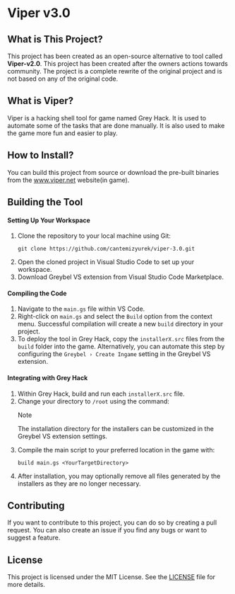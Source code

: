 # Viper v3.0

## What is This Project?

This project has been created as an open-source alternative to tool called **Viper-v2.0**. This project has been created after the owners actions towards community. The project is a complete rewrite of the original project and is not based on any of the original code.

## What is Viper?

Viper is a hacking shell tool for game named Grey Hack. It is used to automate some of the tasks that are done manually. It is also used to make the game more fun and easier to play.

## How to Install?

You can build this project from source or download the pre-built binaries from the www.viper.net website(in game).

## Building the Tool

#### Setting Up Your Workspace

1. Clone the repository to your local machine using Git:
   ```
   git clone https://github.com/cantemizyurek/viper-3.0.git
   ```
2. Open the cloned project in Visual Studio Code to set up your workspace.
3. Download Greybel VS extension from Visual Studio Code Marketplace.

#### Compiling the Code

1. Navigate to the `main.gs` file within VS Code.
2. Right-click on `main.gs` and select the `Build` option from the context menu. Successful compilation will create a new `build` directory in your project.
3. To deploy the tool in Grey Hack, copy the `installerX.src` files from the `build` folder into the game. Alternatively, you can automate this step by configuring the `Greybel › Create Ingame` setting in the Greybel VS extension.

#### Integrating with Grey Hack

1. Within Grey Hack, build and run each `installerX.src` file.
2. Change your directory to `/root` using the command:
   > [!Note]
   > The installation directory for the installers can be customized in the Greybel VS extension settings.
3. Compile the main script to your preferred location in the game with:
   ```
   build main.gs <YourTargetDirectory>
   ```
4. After installation, you may optionally remove all files generated by the installers as they are no longer necessary.

## Contributing

If you want to contribute to this project, you can do so by creating a pull request. You can also create an issue if you find any bugs or want to suggest a feature.

## License

This project is licensed under the MIT License. See the [LICENSE](./LICENSE) file for more details.
